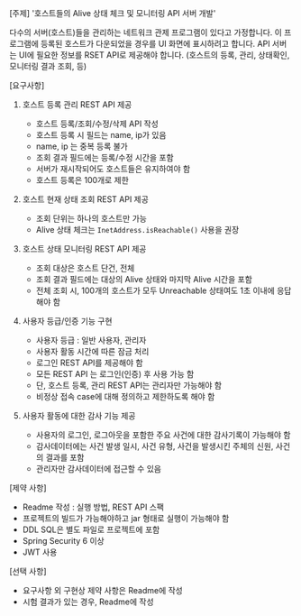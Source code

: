 [주제]
'호스트들의 Alive 상태 체크 및 모니터링 API 서버 개발'

다수의 서버(호스트)들을 관리하는 네트워크 관제 프로그램이 있다고 가정합니다.
이 프로그램에 등록된 호스트가 다운되었을 경우를 UI 화면에 표시하려고 합니다.
API 서버는 UI에 필요한 정보를 RSET API로 제공해야 합니다.
(호스트의 등록, 관리, 상태확인, 모니터링 결과 조회, 등)


[요구사항]
1. 호스트 등록 관리 REST API 제공
   - 호스트 등록/조회/수정/삭제 API 작성
   - 호스트 등록 시 필드는 name, ip가 있음
   - name, ip 는 중복 등록 불가
   - 조회 결과 필드에는 등록/수정 시간을 포함
   - 서버가 재시작되어도 호스트들은 유지하여야 함
   - 호스트 등록은 100개로 제한

2. 호스트 현재 상태 조회 REST API 제공
   - 조회 단위는 하나의 호스트만 가능
   - Alive 상태 체크는 `InetAddress.isReachable()` 사용을 권장
   
3. 호스트 상태 모니터링 REST API 제공
   - 조회 대상은 호스트 단건, 전체
   - 조회 결과 필드에는 대상의 Alive 상태와 마지막 Alive 시간을 포함
   - 전체 조회 시, 100개의 호스트가 모두 Unreachable 상태여도 1초 이내에 응답해야 함

4. 사용자 등급/인증 기능 구현
   - 사용자 등급 : 일반 사용자, 관리자
   - 사용자 활동 시간에 따른 잠금 처리
   - 로그인 REST API를 제공해야 함
   - 모든 REST API 는 로그인(인증) 후 사용 가능 함
   - 단, 호스트 등록, 관리 REST API는 관리자만 가능해야 함
   - 비정상 접속 case에 대해 정의하고 제한하도록 해야 함

5. 사용자 활동에 대한 감사 기능 제공
   - 사용자의 로그인, 로그아웃을 포함한 주요 사건에 대한 감사기록이 가능해야 함
   - 감사데이터에는 사건 발생 일시, 사건 유형, 사건을 발생시킨 주체의 신원, 사건의 결과를 포함
   - 관리자만 감사데이터에 접근할 수 있음


[제약 사항]
- Readme 작성 : 실행 방법, REST API 스팩
- 프로젝트의 빌드가 가능해야하고 jar 형태로 실행이 가능해야 함
- DDL SQL은 별도 파일로 프로젝트에 포함
- Spring Security 6 이상
- JWT 사용


[선택 사항]
- 요구사항 외 구현상 제약 사항은 Readme에 작성
- 시험 결과가 있는 경우, Readme에 작성